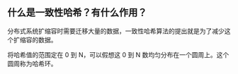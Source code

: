 ## 什么是一致性哈希？有什么作用？

分布式系统扩缩容时需要迁移大量的数据，一致性哈希算法的提出就是为了减少这个扩缩容的数据。

将哈希值的范围定在 0 到 N，可以假想这 0 到 N 数均匀分布在一个圆周上。这个圆周称为哈希环。